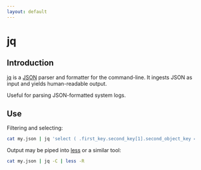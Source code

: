 ```yaml
---
layout: default
---
```


# jq

## Introduction

[jq](https://jqlang.github.io/jq/]) is a [JSON](https://www.json.org/json-en.html) parser and formatter for the command-line. It ingests JSON as input and yields human-readable output.

Useful for parsing JSON-formatted system logs.

## Use

Filtering and selecting:

```bash
cat my.json | jq 'select ( .first_key.second_key[1].second_object_key == "my value" ).filtered_result_key'
```

Output may be piped into [less](<https://en.wikipedia.org/wiki/Less_(Unix)>) or a similar tool:

```bash
cat my.json | jq -C | less -R
```
